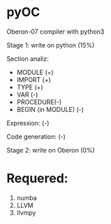 # pyOC
Oberon-07 compiler with python3

Stage 1: write on python (15%)

Section analiz:

  * MODULE (+)
  * IMPORT (+)
  * TYPE   (+)
  * VAR    (-)
  * PROCEDURE(-)
  * BEGIN (in MODULE) (-)

Expression: (-)

Code generation: (-)

Stage 2: write on Oberon (0%)


# Requered:

1. numba
2. LLVM
3. llvmpy
